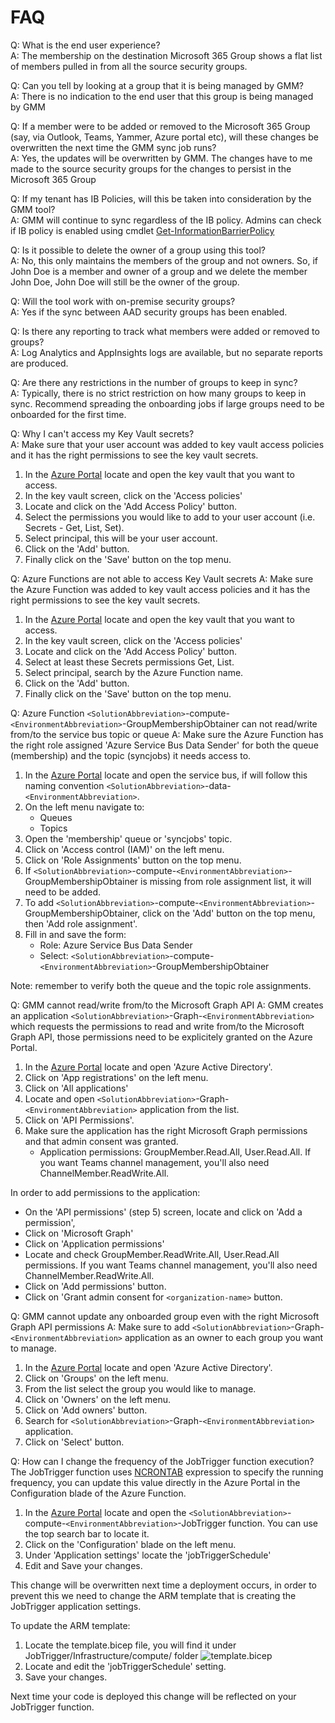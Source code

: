 # FAQ
Q: What is the end user experience?  
A: The membership on the destination Microsoft 365 Group shows a flat list of members pulled in from all the source security groups.

Q: Can you tell by looking at a group that it is being managed by GMM?  
A: There is no indication to the end user that this group is being managed by GMM

Q: If a member were to be added or removed to the Microsoft 365 Group (say, via Outlook, Teams, Yammer, Azure portal etc), will these changes be overwritten the next time the GMM sync job runs?  
A: Yes, the updates will be overwritten by GMM. The changes have to me made to the source security groups for the changes to persist in the Microsoft 365 Group

Q: If my tenant has IB Policies, will this be taken into consideration by the GMM tool?  
A: GMM will continue to sync regardless of the IB policy. Admins can check if IB policy is enabled using cmdlet [Get-InformationBarrierPolicy](https://docs.microsoft.com/en-us/powershell/module/exchange/get-informationbarrierpolicy?view=exchange-ps)

Q: Is it possible to delete the owner of a group using this tool?  
A: No, this only maintains the members of the group and not owners. So, if John Doe is a member and owner of a group and we delete the member John Doe, John Doe will still be the owner of the group.

Q: Will the tool work with on-premise security groups?  
A: Yes if the sync between AAD security groups has been enabled.

Q: Is there any reporting to track what members were added or removed to groups?  
A: Log Analytics and AppInsights logs are available, but no separate reports are produced.

Q: Are there any restrictions in the number of groups to keep in sync?  
A: Typically, there is no strict restriction on how many groups to keep in sync. Recommend spreading the onboarding jobs if large groups need to be onboarded for the first time.

Q: Why I can't access my Key Vault secrets?  
A: Make sure that your user account was added to key vault access policies and it has the right permissions to see the key vault secrets.

1. In the [Azure Portal](https://portal.azure.com/) locate and open the key vault that you want to access.
2. In the key vault screen, click on the 'Access policies'
3. Locate and click on the 'Add Access Policy' button.
4. Select the permissions you would like to add to your user account (i.e. Secrets - Get, List, Set).
5. Select principal, this will be your user account.
6. Click on the 'Add' button.
7. Finally click on the 'Save' button on the top menu.

Q: Azure Functions are not able to access Key Vault secrets
A: Make sure the Azure Function was added to key vault access policies and it has the right permissions to see the key vault secrets.

1. In the [Azure Portal](https://portal.azure.com/) locate and open the key vault that you want to access.
2. In the key vault screen, click on the 'Access policies'
3. Locate and click on the 'Add Access Policy' button.
4. Select at least these Secrets permissions Get, List.
5. Select principal, search by the Azure Function name.
6. Click on the 'Add' button.
7. Finally click on the 'Save' button on the top menu.

Q: Azure Function `<SolutionAbbreviation>`-compute-`<EnvironmentAbbreviation>`-GroupMembershipObtainer can not read/write from/to the service bus topic or queue
A: Make sure the Azure Function has the right role assigned 'Azure Service Bus Data Sender' for both the queue (membership) and the topic (syncjobs) it needs access to.

1. In the [Azure Portal](https://portal.azure.com/) locate and open the service bus, if will follow this naming convention `<SolutionAbbreviation>`-data-`<EnvironmentAbbreviation>`.
2. On the left menu navigate to:
    - Queues
    - Topics
3. Open the 'membership' queue or 'syncjobs' topic.
4. Click on 'Access control (IAM)' on the left menu.
5. Click on 'Role Assignments' button on the top menu.
6. If `<SolutionAbbreviation>`-compute-`<EnvironmentAbbreviation>`-GroupMembershipObtainer is missing from role assignment list, it will need to be added.
7. To add `<SolutionAbbreviation>`-compute-`<EnvironmentAbbreviation>`-GroupMembershipObtainer, click on the 'Add' button on the top menu, then 'Add role assignment'.
8. Fill in and save the form:
    - Role: Azure Service Bus Data Sender
    - Select: `<SolutionAbbreviation>`-compute-`<EnvironmentAbbreviation>`-GroupMembershipObtainer

Note: remember to verify both the queue and the topic role assignments.

Q: GMM cannot read/write from/to the Microsoft Graph API
A: GMM creates an application `<SolutionAbbreviation>`-Graph-`<EnvironmentAbbreviation>` which requests the permissions to read and write from/to the Microsoft Graph API, those permissions need to be explicitely granted on the Azure Portal.

1. In the [Azure Portal](https://portal.azure.com/) locate and open 'Azure Active Directory'.
2. Click on 'App registrations' on the left menu.
3. Click on 'All applications'
4. Locate and open `<SolutionAbbreviation>`-Graph-`<EnvironmentAbbreviation>` application from the list.
5. Click on 'API Permissions'.
6. Make sure the application has the right Microsoft Graph permissions and that admin consent was granted.
    - Application permissions: GroupMember.Read.All, User.Read.All. If you want Teams channel management, you'll also need ChannelMember.ReadWrite.All.

In order to add permissions to the application:

-   On the 'API permissions' (step 5) screen, locate and click on 'Add a permission',
-   Click on 'Microsoft Graph'
-   Click on 'Application permissions'
-   Locate and check GroupMember.ReadWrite.All, User.Read.All permissions. If you want Teams channel management, you'll also need ChannelMember.ReadWrite.All.
-   Click on 'Add permissions' button.
-   Click on 'Grant admin consent for `<organization-name>` button.

Q: GMM cannot update any onboarded group even with the right Microsoft Graph API permissions
A: Make sure to add `<SolutionAbbreviation>`-Graph-`<EnvironmentAbbreviation>` application as an owner to each group you want to manage.

1. In the [Azure Portal](https://portal.azure.com/) locate and open 'Azure Active Directory'.
2. Click on 'Groups' on the left menu.
3. From the list select the group you would like to manage.
4. Click on 'Owners' on the left menu.
5. Click on 'Add owners' button.
6. Search for `<SolutionAbbreviation>`-Graph-`<EnvironmentAbbreviation>` application.
7. Click on 'Select' button.

Q: How can I change the frequency of the JobTrigger function execution?
The JobTrigger function uses [NCRONTAB](https://docs.microsoft.com/en-us/azure/azure-functions/functions-bindings-timer?tabs=csharp#ncrontab-expressions) expression to specify the running frequency, you can update this value directly in the Azure Portal in the Configuration blade of the Azure Function.

1. In the [Azure Portal](https://portal.azure.com/) locate and open the `<SolutionAbbreviation>`-compute-`<EnvironmentAbbreviation>`-JobTrigger function. You can use the top search bar to locate it.
2. Click on the 'Configuration' blade on the left menu.
3. Under 'Application settings' locate the 'jobTriggerSchedule'
4. Edit and Save your changes.

This change will be overwritten next time a deployment occurs, in order to prevent this we need to change the ARM template that is creating the JobTrigger application settings.

To update the ARM template:

1. Locate the template.bicep file, you will find it under JobTrigger/Infrastructure/compute/ folder ![template.bicep](/Service/GroupMembershipManagement/Hosts/JobTrigger/Infrastructure/compute/template.bicep)
2. Locate and edit the 'jobTriggerSchedule' setting.
3. Save your changes.

Next time your code is deployed this change will be reflected on your JobTrigger function.
